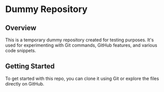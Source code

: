 # Dummy Repository

## Overview
This is a temporary dummy repository created for testing purposes. It's used for experimenting with Git commands, GitHub features, and various code snippets.

## Getting Started
To get started with this repo, you can clone it using Git or explore the files directly on GitHub.


